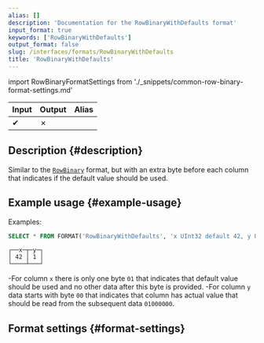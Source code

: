 ```yaml
---
alias: []
description: 'Documentation for the RowBinaryWithDefaults format'
input_format: true
keywords: ['RowBinaryWithDefaults']
output_format: false
slug: /interfaces/formats/RowBinaryWithDefaults
title: 'RowBinaryWithDefaults'
---
```


import RowBinaryFormatSettings from './_snippets/common-row-binary-format-settings.md'

| Input | Output | Alias |
|-------|--------|-------|
| ✔     | ✗      |       |

## Description {#description}

Similar to the [`RowBinary`](./RowBinary.md) format, but with an extra byte before each column that indicates if the default value should be used.

## Example usage {#example-usage}

Examples:

```sql title="Query"
SELECT * FROM FORMAT('RowBinaryWithDefaults', 'x UInt32 default 42, y UInt32', x'010001000000')
```

```response title="Response"
┌──x─┬─y─┐
│ 42 │ 1 │
└────┴───┘
```

-For column `x` there is only one byte `01` that indicates that default value should be used and no other data after this byte is provided.
-For column `y` data starts with byte `00` that indicates that column has actual value that should be read from the subsequent data `01000000`.

## Format settings {#format-settings}

<RowBinaryFormatSettings/>
